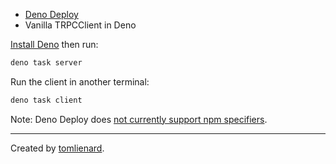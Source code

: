 - [Deno Deploy](https://deno.com/deploy)
- Vanilla TRPCClient in Deno

[Install Deno](https://deno.com/manual/getting_started/installation) then run:

```sh
deno task server
```

Run the client in another terminal:

```sh
deno task client
```

Note: Deno Deploy does
[not currently support npm specifiers](https://github.com/denoland/deploy_feedback/issues/314).

---

Created by [tomlienard](https://github.com/quiibz).
